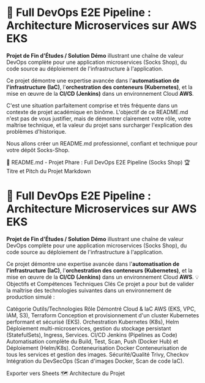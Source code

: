 # 🚀 Full DevOps E2E Pipeline : Architecture Microservices sur AWS EKS

**Projet de Fin d'Études / Solution Démo** illustrant une chaîne de valeur DevOps complète pour une application microservices (Socks Shop), du code source au déploiement de l'infrastructure à l'application.

Ce projet démontre une expertise avancée dans l'**automatisation de l'infrastructure (IaC)**, l'**orchestration des conteneurs (Kubernetes)**, et la mise en œuvre de la **CI/CD (Jenkins)** dans un environnement Cloud **AWS**.

C'est une situation parfaitement comprise et très fréquente dans un contexte de projet académique en binôme. L'objectif de ce README.md n'est pas de vous justifier, mais de démontrer clairement votre rôle, votre maîtrise technique, et la valeur du projet sans surcharger l'explication des problèmes d'historique.

Nous allons créer un README.md professionnel, confiant et technique pour votre dépôt Socks-Shop.

📄 README.md - Projet Phare : Full DevOps E2E Pipeline (Socks Shop)
🏆 Titre et Pitch du Projet
Markdown

# 🚀 Full DevOps E2E Pipeline : Architecture Microservices sur AWS EKS

**Projet de Fin d'Études / Solution Démo** illustrant une chaîne de valeur DevOps complète pour une application microservices (Socks Shop), du code source au déploiement de l'infrastructure à l'application.

Ce projet démontre une expertise avancée dans l'**automatisation de l'infrastructure (IaC)**, l'**orchestration des conteneurs (Kubernetes)**, et la mise en œuvre de la **CI/CD (Jenkins)** dans un environnement Cloud **AWS**.
💡 Objectifs et Compétences Techniques Clés
Ce projet a pour but de valider la maîtrise des technologies suivantes dans un environnement de production simulé :

Catégorie	Outils/Technologies	Rôle Démontré
Cloud & IaC	AWS (EKS, VPC, IAM, S3), Terraform	Conception et provisionnement d'un cluster Kubernetes performant et sécurisé (EKS).
Orchestration	Kubernetes (K8s), Helm	Déploiement multi-microservices, gestion du stockage persistant (StatefulSets), Ingress, Services.
CI/CD	Jenkins (Pipelines as Code)	Automatisation complète du Build, Test, Scan, Push (Docker Hub) et Déploiement (Helm/K8s).
Conteneurisation	Docker	Conteneurisation de tous les services et gestion des images.
Sécurité/Qualité	Trivy, Checkov	Intégration du DevSecOps (Scan d'images Docker, Scan de code IaC).

Exporter vers Sheets
🗺️ Architecture du Projet
